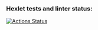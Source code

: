 ### Hexlet tests and linter status:
[![Actions Status](https://github.com/hoxton-code/python-project-50/actions/workflows/hexlet-check.yml/badge.svg)](https://github.com/hoxton-code/python-project-50/actions)